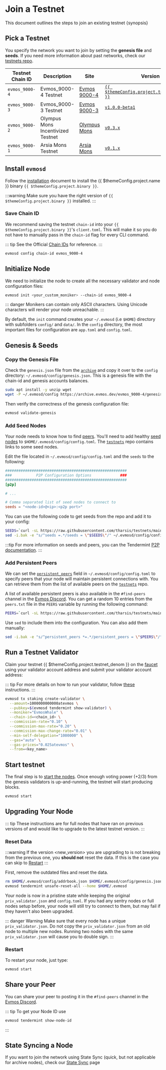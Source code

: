 <!--
order: 4
-->

# Join a Testnet

This document outlines the steps to join an existing testnet {synopsis}

## Pick a Testnet

You specify the network you want to join by setting the **genesis file** and
**seeds**. If you need more information about past networks, check our
[testnets repo](https://github.com/evmos/testnets).

| Testnet Chain ID | Description                       | Site                                                                     | Version                                                                                 | Status  |
| ---------------- | --------------------------------- | ------------------------------------------------------------------------ | --------------------------------------------------------------------------------------- | ------- |
| `evmos_9000-4`   | Evmos\_9000-4 Testnet              | [Evmos 9000-4](https://github.com/evmos/testnets/tree/main/evmos\_9000-4) | [`{{ $themeConfig.project.testnet_version }}`](https://github.com/evmos/evmos/releases) | `Live`  |
| `evmos_9000-3`   | Evmos\_9000-3 Testnet              | [Evmos 9000-3](https://github.com/evmos/testnets/tree/main/evmos\_9000-3) | [`v1.0.0-beta1`](https://github.com/evmos/evmos/releases/tag/v1.0.0-beta1)              | `Stale` |
| `evmos_9000-2`   | Olympus Mons Incentivized Testnet | [Olympus Mons](https://github.com/evmos/testnets/tree/main/olympus_mons) | [`v0.3.x`](https://github.com/evmos/evmos/releases)                                     | `Stale` |
| `evmos_9000-1`   | Arsia Mons Testnet                | [Arsia Mons](https://github.com/evmos/testnets/tree/main/arsia_mons)     | [`v0.1.x`](https://github.com/evmos/evmos/releases)                                     | `Stale` |

## Install `evmosd`

Follow the [installation](./quickstart/installation.md) document to install the
{{ $themeConfig.project.name }} binary `{{ $themeConfig.project.binary }}`.

:::warning Make sure you have the right version of
`{{ $themeConfig.project.binary }}` installed. :::

### Save Chain ID

We recommend saving the testnet `chain-id` into your
`{{ $themeConfig.project.binary }}`'s `client.toml`. This will make it so you do
not have to manually pass in the `chain-id` flag for every CLI command.

::: tip See the Official
[Chain IDs](./../users/technical_concepts/chain_id.md#official-chain-ids) for
reference. :::

```bash
evmosd config chain-id evmos_9000-4
```

## Initialize Node

We need to initialize the node to create all the necessary validator and node
configuration files:

```bash
evmosd init <your_custom_moniker> --chain-id evmos_9000-4
```

::: danger Monikers can contain only ASCII characters. Using Unicode characters
will render your node unreachable. :::

By default, the `init` command creates your `~/.evmosd` (i.e `$HOME`) directory
with subfolders `config/` and `data/`. In the `config` directory, the most
important files for configuration are `app.toml` and `config.toml`.

## Genesis & Seeds

### Copy the Genesis File

Check the `genesis.json` file from the
[`archive`](https://archive.evmos.dev/evmos\_9000-4/genesis.json) and copy it
over to the `config` directory: `~/.evmosd/config/genesis.json`. This is a
genesis file with the chain-id and genesis accounts balances.

```bash
sudo apt install -y unzip wget
wget -P ~/.evmosd/config https://archive.evmos.dev/evmos_9000-4/genesis.json
```

Then verify the correctness of the genesis configuration file:

```bash
evmosd validate-genesis
```

### Add Seed Nodes

Your node needs to know how to find
[peers](https://docs.tendermint.com/v0.34/tendermint-core/using-tendermint.html#peers).
You'll need to add healthy
[seed nodes](https://docs.tendermint.com/v0.34/tendermint-core/using-tendermint.html#seed)
to `$HOME/.evmosd/config/config.toml`. The
[`testnets`](https://github.com/evmos/testnets) repo contains links to some seed
nodes.

Edit the file located in `~/.evmosd/config/config.toml` and the `seeds` to the
following:

```toml
#######################################################
###           P2P Configuration Options             ###
#######################################################
[p2p]

# ...

# Comma separated list of seed nodes to connect to
seeds = "<node-id>@<ip>:<p2p port>"
```

You can use the following code to get seeds from the repo and add it to your
config:

```bash
SEEDS=`curl -sL https://raw.githubusercontent.com/tharsis/testnets/main/evmos_9000-4/seeds.txt | awk '{print $1}' | paste -s -d, -`
sed -i.bak -e "s/^seeds =.*/seeds = \"$SEEDS\"/" ~/.evmosd/config/config.toml
```

:::tip For more information on seeds and peers, you can the Tendermint
[P2P documentation](https://docs.tendermint.com/master/spec/p2p/peer.html). :::

### Add Persistent Peers

We can set the
[`persistent_peers`](https://docs.tendermint.com/v0.34/tendermint-core/using-tendermint.html#persistent-peer)
field in `~/.evmosd/config/config.toml` to specify peers that your node will
maintain persistent connections with. You can retrieve them from the list of
available peers on the [`testnets`](https://github.com/evmos/testnets) repo.

A list of available persistent peers is also available in the `#find-peers`
channel in the [Evmos Discord](https://discord.gg/evmos). You can get a random
10 entries from the `peers.txt` file in the `PEERS` variable by running the
following command:

```bash
PEERS=`curl -sL https://raw.githubusercontent.com/tharsis/testnets/main/evmos_9000-4/peers.txt | sort -R | head -n 10 | awk '{print $1}' | paste -s -d, -`
```

Use `sed` to include them into the configuration. You can also add them
manually:

```bash
sed -i.bak -e "s/^persistent_peers *=.*/persistent_peers = \"$PEERS\"/" ~/.evmosd/config/config.toml
```

## Run a Testnet Validator

Claim your testnet {{ $themeConfig.project.testnet_denom }} on the
[faucet](./../developers/testnet/faucet.md) using your validator account address
and submit your validator account address:

::: tip For more details on how to run your validator, follow
[these](./setup/run_validator.md) instructions. :::

```bash
evmosd tx staking create-validator \
  --amount=1000000000000atevmos \
  --pubkey=$(evmosd tendermint show-validator) \
  --moniker="EvmosWhale" \
  --chain-id=<chain_id> \
  --commission-rate="0.10" \
  --commission-max-rate="0.20" \
  --commission-max-change-rate="0.01" \
  --min-self-delegation="1000000" \
  --gas="auto" \
  --gas-prices="0.025atevmos" \
  --from=<key_name>
```

## Start testnet

The final step is to [start the nodes](./quickstart/run_node.md#start-node).
Once enough voting power (+2/3) from the genesis validators is up-and-running,
the testnet will start producing blocks.

```bash
evmosd start
```

## Upgrading Your Node

::: tip These instructions are for full nodes that have ran on previous versions
of and would like to upgrade to the latest testnet version. :::

### Reset Data

:::warning If the version \<new_version> you are upgrading to is not breaking
from the previous one, you **should not** reset the data. If this is the case
you can skip to [Restart](#restart) :::

First, remove the outdated files and reset the data.

```bash
rm $HOME/.evmosd/config/addrbook.json $HOME/.evmosd/config/genesis.json
evmosd tendermint unsafe-reset-all --home $HOME/.evmosd
```

Your node is now in a pristine state while keeping the original
`priv_validator.json` and `config.toml`. If you had any sentry nodes or full
nodes setup before, your node will still try to connect to them, but may fail if
they haven't also been upgraded.

::: danger Warning Make sure that every node has a unique `priv_validator.json`.
Do not copy the `priv_validator.json` from an old node to multiple new nodes.
Running two nodes with the same `priv_validator.json` will cause you to double
sign. :::

### Restart

To restart your node, just type:

```bash
evmosd start
```

## Share your Peer

You can share your peer to posting it in the `#find-peers` channel in the
[Evmos Discord](https://discord.gg/evmos).

::: tip To get your Node ID use

```bash
evmosd tendermint show-node-id
```

:::

## State Syncing a Node

If you want to join the network using State Sync (quick, but not applicable for
archive nodes), check our
[State Sync](https://docs.evmos.org/validators/setup/statesync.html) page
